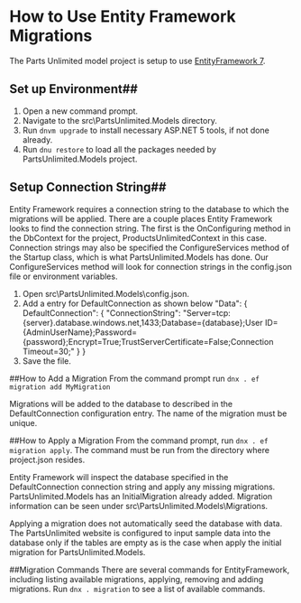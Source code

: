 # How to Use Entity Framework Migrations

The Parts Unlimited model project is setup to use [EntityFramework 7](https://github.com/aspnet/EntityFramework).  

## Set up Environment##
1. Open a new command prompt.
2. Navigate to the src\PartsUnlimited.Models directory.
3. Run `dnvm upgrade` to install necessary ASP.NET 5 tools, if not done already.
4. Run `dnu restore` to load all the packages needed by PartsUnlimited.Models project.

## Setup Connection String##
Entity Framework requires a connection string to the database to which the migrations will be applied.  There are a couple places Entity Framework looks to find the connection string.  The first is the OnConfiguring method in the DbContext for the project, ProductsUnlimitedContext in this case.  Connection strings may also be specified the ConfigureServices method of the Startup class, which is what PartsUnlimited.Models has done.  Our ConfigureServices method will look for connection strings in the config.json file or environment variables.

1. Open src\PartsUnlimited.Models\config.json.
2. Add a entry for DefaultConnection as shown below
    "Data": {
        DefaultConnection": {
            "ConnectionString": "Server=tcp:{server}.database.windows.net,1433;Database={database};User ID={AdminUserName};Password={password};Encrypt=True;TrustServerCertificate=False;Connection Timeout=30;"
        }
    }
3. Save the file.

##How to Add a Migration
From the command prompt run `dnx . ef migration add MyMigration`

Migrations will be added to the database to described in the DefaultConnection configuration entry.  The name of the migration must  be unique.

##How to Apply a Migration
From the command prompt, run `dnx . ef migration apply`.  The command must be run from the directory where project.json resides.

Entity Framework will inspect the database specified in the DefaultConnection connection string and apply any missing migrations.  PartsUnlimited.Models has an InitialMigration already added.  Migration information can be seen under src\PartsUnlimited.Models\Migrations.

Applying a migration does not automatically seed the database with data.  The PartsUnlimited website is configured to input sample data into the database only if the tables are empty as is the case when apply the initial migration for PartsUnlimited.Models.

##Migration Commands
There are several commands for EntityFramework, including listing available migrations, applying, removing and adding migrations.  Run `dnx . migration` to see a list of available commands.
